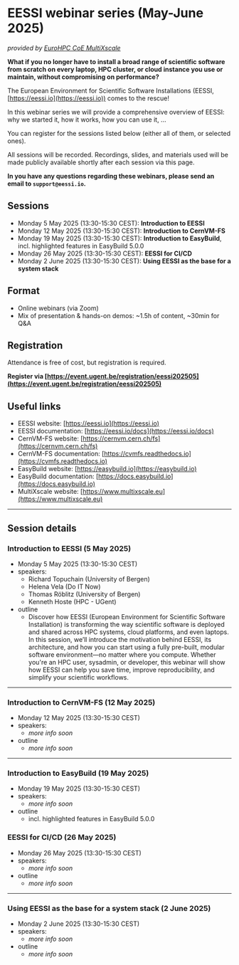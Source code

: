 # EESSI webinar series (May-June 2025)
_provided by [EuroHPC CoE MultiXscale](https://www.multixscale.eu)_

**What if you no longer have to install a broad range of scientific software from
scratch on every laptop, HPC cluster, or cloud instance you use or maintain,
without compromising on performance?**

The European Environment for Scientific Software Installations (EESSI, [https://eessi.io](https://eessi.io)) comes to the rescue!

In this webinar series we will provide a comprehensive overview of EESSI: why we started it, how it works, how you can use it, ...

You can register for the sessions listed below (either all of them, or selected ones).

All sessions will be recorded. Recordings, slides, and materials used will be made publicly available shortly after each session via this page.

**In you have any questions regarding these webinars, please send an email to `support@eessi.io`.**

## Sessions

- Monday 5 May 2025 (13:30-15:30 CEST): **Introduction to EESSI**
- Monday 12 May 2025 (13:30-15:30 CEST): **Introduction to CernVM-FS**
- Monday 19 May 2025 (13:30-15:30 CEST): **Introduction to EasyBuild**, incl. highlighted features in EasyBuild 5.0.0
- Monday 26 May 2025 (13:30-15:30 CEST): **EESSI for CI/CD**
- Monday 2 June 2025 (13:30-15:30 CEST): **Using EESSI as the base for a system stack**

## Format

- Online webinars (via Zoom)
- Mix of presentation & hands-on demos: ~1.5h of content, ~30min for Q&A

## Registration

Attendance is free of cost, but registration is required.

**Register via [https://event.ugent.be/registration/eessi202505](https://event.ugent.be/registration/eessi202505)**

## Useful links

- EESSI website: [https://eessi.io](https://eessi.io)
- EESSI documentation: [https://eessi.io/docs](https://eessi.io/docs)
- CernVM-FS website: [https://cernvm.cern.ch/fs](https://cernvm.cern.ch/fs)
- CernVM-FS documentation: [https://cvmfs.readthedocs.io](https://cvmfs.readthedocs.io)
- EasyBuild website: [https://easybuild.io](https://easybuild.io)
- EasyBuild documentation: [https://docs.easybuild.io](https://docs.easybuild.io)
- MultiXscale website: [https://www.multixscale.eu](https://www.multixscale.eu)

---

## Session details

### Introduction to EESSI (5 May 2025)

- Monday 5 May 2025 (13:30-15:30 CEST)
- speakers:
    - Richard Topuchain (University of Bergen)
    - Helena Vela (Do IT Now)
    - Thomas Röblitz (University of Bergen)
    - Kenneth Hoste (HPC - UGent)
- outline
    - Discover how EESSI (European Environment for Scientific Software Installation) is transforming the way scientific software is deployed and shared across HPC systems, cloud platforms, and even laptops. In this session, we’ll introduce the motivation behind EESSI, its architecture, and how you can start using a fully pre-built, modular software environment—no matter where you compute. Whether you're an HPC user, sysadmin, or developer, this webinar will show how EESSI can help you save time, improve reproducibility, and simplify your scientific workflows.

---

### Introduction to CernVM-FS (12 May 2025)

- Monday 12 May 2025 (13:30-15:30 CEST)
- speakers:
    - _more info soon_
- outline
    - _more info soon_

---

### Introduction to EasyBuild (19 May 2025)

- Monday 19 May 2025 (13:30-15:30 CEST)
- speakers:
    - _more info soon_
- outline
    - incl. highlighted features in EasyBuild 5.0.0

### EESSI for CI/CD (26 May 2025)

- Monday 26 May 2025 (13:30-15:30 CEST)
- speakers:
    - _more info soon_
- outline
    - _more info soon_

---

### Using EESSI as the base for a system stack (2 June 2025)

- Monday 2 June 2025 (13:30-15:30 CEST)
- speakers:
    - _more info soon_
- outline
    - _more info soon_
